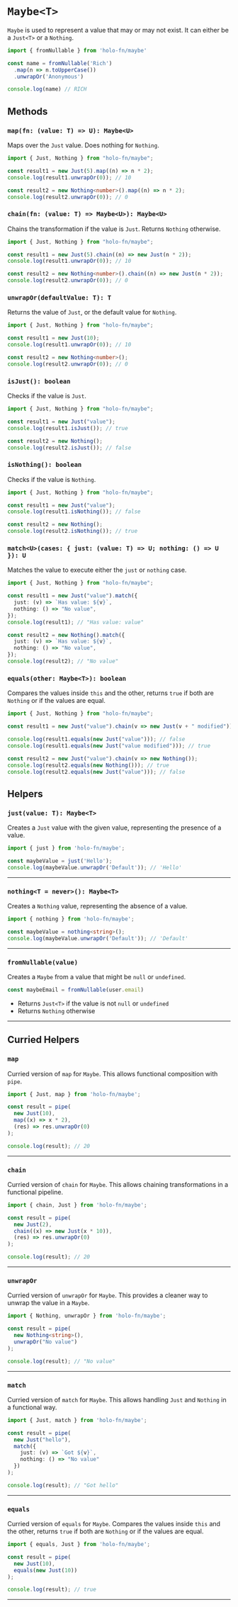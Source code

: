 # `Maybe<T>`

`Maybe` is used to represent a value that may or may not exist. It can either be a `Just<T>` or a `Nothing`.

```ts
import { fromNullable } from 'holo-fn/maybe'

const name = fromNullable('Rich')
  .map(n => n.toUpperCase())
  .unwrapOr('Anonymous')

console.log(name) // RICH
```

## Methods

### `map(fn: (value: T) => U): Maybe<U>`
Maps over the `Just` value. Does nothing for `Nothing`.

```ts
import { Just, Nothing } from "holo-fn/maybe";

const result1 = new Just(5).map((n) => n * 2);
console.log(result1.unwrapOr(0)); // 10

const result2 = new Nothing<number>().map((n) => n * 2);
console.log(result2.unwrapOr(0)); // 0
```

### `chain(fn: (value: T) => Maybe<U>): Maybe<U>`
Chains the transformation if the value is `Just`. Returns `Nothing` otherwise.

```ts
import { Just, Nothing } from "holo-fn/maybe";

const result1 = new Just(5).chain((n) => new Just(n * 2));
console.log(result1.unwrapOr(0)); // 10

const result2 = new Nothing<number>().chain((n) => new Just(n * 2));
console.log(result2.unwrapOr(0)); // 0
```

### `unwrapOr(defaultValue: T): T`
Returns the value of `Just`, or the default value for `Nothing`.

```ts
import { Just, Nothing } from "holo-fn/maybe";

const result1 = new Just(10);
console.log(result1.unwrapOr(0)); // 10

const result2 = new Nothing<number>();
console.log(result2.unwrapOr(0)); // 0
```

### `isJust(): boolean`
Checks if the value is `Just`.

```ts
import { Just, Nothing } from "holo-fn/maybe";

const result1 = new Just("value");
console.log(result1.isJust()); // true

const result2 = new Nothing();
console.log(result2.isJust()); // false
```

### `isNothing(): boolean`
Checks if the value is `Nothing`.

```ts
import { Just, Nothing } from "holo-fn/maybe";

const result1 = new Just("value");
console.log(result1.isNothing()); // false

const result2 = new Nothing();
console.log(result2.isNothing()); // true
```

### `match<U>(cases: { just: (value: T) => U; nothing: () => U }): U`
Matches the value to execute either the `just` or `nothing` case.

```ts
import { Just, Nothing } from "holo-fn/maybe";

const result1 = new Just("value").match({
  just: (v) => `Has value: ${v}`,
  nothing: () => "No value",
});
console.log(result1); // "Has value: value"

const result2 = new Nothing().match({
  just: (v) => `Has value: ${v}`,
  nothing: () => "No value",
});
console.log(result2); // "No value"
```

### `equals(other: Maybe<T>): boolean`
Compares the values inside `this` and the other, returns `true` if both are `Nothing` or if the values are equal.

```ts
import { Just, Nothing } from "holo-fn/maybe";

const result1 = new Just("value").chain(v => new Just(v + " modified"));

console.log(result1.equals(new Just("value"))); // false
console.log(result1.equals(new Just("value modified"))); // true

const result2 = new Just("value").chain(v => new Nothing());
console.log(result2.equals(new Nothing())); // true
console.log(result2.equals(new Just("value"))); // false
```

## Helpers

### `just(value: T): Maybe<T>`

Creates a `Just` value with the given value, representing the presence of a value.

```ts
import { just } from 'holo-fn/maybe';

const maybeValue = just('Hello');
console.log(maybeValue.unwrapOr('Default')); // 'Hello'
```

---

### `nothing<T = never>(): Maybe<T>`

Creates a `Nothing` value, representing the absence of a value.

```ts
import { nothing } from 'holo-fn/maybe';

const maybeValue = nothing<string>();
console.log(maybeValue.unwrapOr('Default')); // 'Default'
```

---

### `fromNullable(value)`

Creates a `Maybe` from a value that might be `null` or `undefined`.

```ts
const maybeEmail = fromNullable(user.email)
```

- Returns `Just<T>` if the value is not `null` or `undefined`
- Returns `Nothing` otherwise

---

## Curried Helpers

### `map`

Curried version of `map` for `Maybe`. This allows functional composition with `pipe`.

```ts
import { Just, map } from 'holo-fn/maybe';

const result = pipe(
  new Just(10),
  map((x) => x * 2),
  (res) => res.unwrapOr(0)
);

console.log(result); // 20
```

---

### `chain`

Curried version of `chain` for `Maybe`. This allows chaining transformations in a functional pipeline.

```ts
import { chain, Just } from 'holo-fn/maybe';

const result = pipe(
  new Just(2),
  chain((x) => new Just(x * 10)),
  (res) => res.unwrapOr(0)
);

console.log(result); // 20
```

---

### `unwrapOr`

Curried version of `unwrapOr` for `Maybe`. This provides a cleaner way to unwrap the value in a `Maybe`.

```ts
import { Nothing, unwrapOr } from 'holo-fn/maybe';

const result = pipe(
  new Nothing<string>(),
  unwrapOr("No value")
);

console.log(result); // "No value"
```

---

### `match`

Curried version of `match` for `Maybe`. This allows handling `Just` and `Nothing` in a functional way.

```ts
import { Just, match } from 'holo-fn/maybe';

const result = pipe(
  new Just("hello"),
  match({
    just: (v) => `Got ${v}`,
    nothing: () => "No value"
  })
);

console.log(result); // "Got hello"
```

---

### `equals`

Curried version of `equals` for `Maybe`. Compares the values inside `this` and the other, returns `true` if both are `Nothing` or if the values are equal.

```ts
import { equals, Just } from 'holo-fn/maybe';

const result = pipe(
  new Just(10),
  equals(new Just(10))
);

console.log(result); // true
```

---
